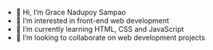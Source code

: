 - 👋 Hi, I’m Grace Nadupoy Sampao
- 👀 I’m interested in front-end web development
- 🌱 I’m currently learning HTML, CSS and JavaScript
- 💞️ I’m looking to collaborate on web development projects

<!---
nadupoy/nadupoy is a ✨ special ✨ repository because its `README.md` (this file) appears on your GitHub profile.
You can click the Preview link to take a look at your changes.
--->
